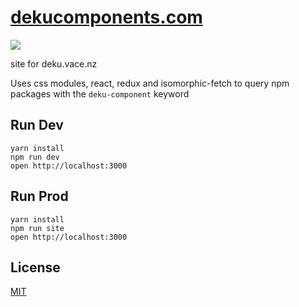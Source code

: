 # [dekucomponents.com](http://dekucomponents.com)

![](https://raw.githubusercontent.com/StevenIseki/dekucomponents.com/master/public/screenshot.png)

site for deku.vace.nz

Uses css modules, react, redux and isomorphic-fetch to query npm packages with the `deku-component` keyword

## Run Dev

```
yarn install
npm run dev
open http://localhost:3000
```

## Run Prod

```
yarn install
npm run site
open http://localhost:3000
```

## License

[MIT](http://isekivacenz.mit-license.org/)
